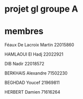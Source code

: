 # projet gl groupe A

# membres
Féaux De Lacroix Martin 22015860

HAMLAOUI El Hadj 22022921

DIB Nadir 22018572

BERKHAIS Alexandre 71502230

BEGHDAD Youcef 21969811

HERBERT Damien 71616264